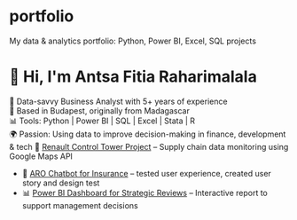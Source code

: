 # portfolio
My data &amp; analytics portfolio: Python, Power BI, Excel, SQL projects
# 👋 Hi, I'm Antsa Fitia Raharimalala

🎯 Data-savvy Business Analyst with 5+ years of experience  
📍 Based in Budapest, originally from Madagascar  
📊 Tools: Python | Power BI | SQL | Excel | Stata | R  
🌍 Passion: Using data to improve decision-making in finance, development & tech
🚗 [Renault Control Tower Project](https://github.com/rantsafi/renault-control-tower) – Supply chain data monitoring using Google Maps API  
- 🤖 [ARO Chatbot for Insurance](https://github.com/rantsafi/aro-chatbot) –  tested user experience, created user story and design test  
- 📊 [Power BI Dashboard for Strategic Reviews](https://github.com/rantsafi/powerbi-review-dashboard) – Interactive report to support management decisions

